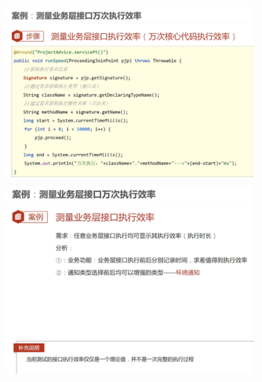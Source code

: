 ![alt text](<assets/34. 案例：测试业务层接口万次执行效率/image.png>)

![alt text](<assets/34. 案例：测试业务层接口万次执行效率/image-1.png>)